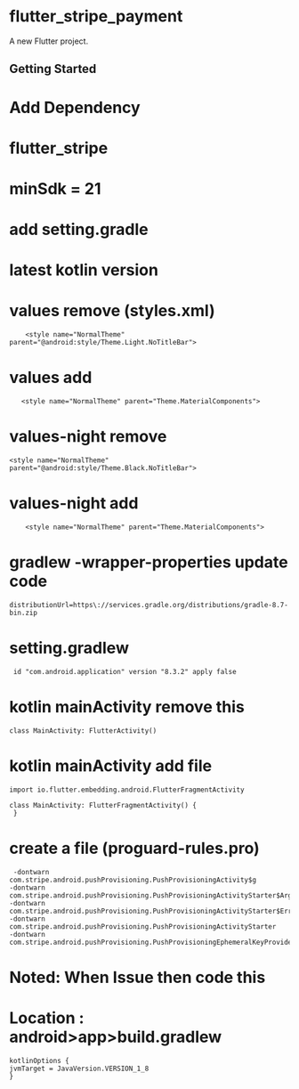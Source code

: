 # flutter_stripe_payment

A new Flutter project.

## Getting Started

# Add Dependency
# flutter_stripe
# minSdk = 21
# add setting.gradle 
# latest kotlin version
# values remove (styles.xml)
        <style name="NormalTheme" parent="@android:style/Theme.Light.NoTitleBar">
# values add
       <style name="NormalTheme" parent="Theme.MaterialComponents">

# values-night remove
    <style name="NormalTheme" parent="@android:style/Theme.Black.NoTitleBar">
# values-night add
        <style name="NormalTheme" parent="Theme.MaterialComponents">
# gradlew -wrapper-properties update code
    distributionUrl=https\://services.gradle.org/distributions/gradle-8.7-bin.zip

# setting.gradlew
     id "com.android.application" version "8.3.2" apply false

#  kotlin mainActivity remove this 
    class MainActivity: FlutterActivity()
#  kotlin mainActivity add file
    import io.flutter.embedding.android.FlutterFragmentActivity

    class MainActivity: FlutterFragmentActivity() {
     }

    
# create a file (proguard-rules.pro)
     -dontwarn com.stripe.android.pushProvisioning.PushProvisioningActivity$g
    -dontwarn com.stripe.android.pushProvisioning.PushProvisioningActivityStarter$Args
    -dontwarn com.stripe.android.pushProvisioning.PushProvisioningActivityStarter$Error
    -dontwarn com.stripe.android.pushProvisioning.PushProvisioningActivityStarter
    -dontwarn com.stripe.android.pushProvisioning.PushProvisioningEphemeralKeyProvider
  
# Noted: When Issue then code this 

# Location : android>app>build.gradlew
    kotlinOptions {
    jvmTarget = JavaVersion.VERSION_1_8
    }
